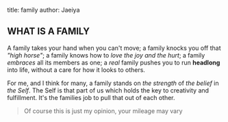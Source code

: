 title: family
author: Jaeiya

## WHAT IS A FAMILY
A family takes your hand when you can't move; a family knocks you off that _"high horse"_; a family knows how to _love the joy and the hurt_; a family _embraces_ all its members as one; a _real_ family pushes you to run **headlong** into life, without a care for how it looks to others.

For me, and I think for many, a family stands on _the strength_ of _the belief_ in _the Self_. The Self is that part of us which holds the key to creativity and fulfillment. It's the families job to pull that out of each other.

> Of course this is just my opinion, your mileage may vary
